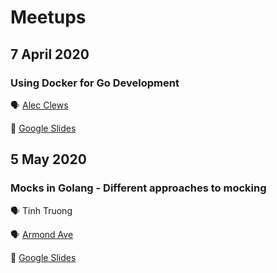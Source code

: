 # Meetups

## 7 April 2020

### Using Docker for Go Development

🗣 [Alec Clews](https://github.com/alecthegeek)

📔 [Google
Slides](https://docs.google.com/presentation/d/e/2PACX-1vR7TkrRr92YnDQKX0H3wmfZ4uCYNCMZf1JqlBHMTegQmOKJJc3d3dCS4kdJKbVrH-RiZu6s_Tnktr2s/pub?start=false&loop=false&delayms=3000)

## 5 May 2020

### Mocks in Golang - Different approaches to mocking

🗣 Tinh Truong 

🗣 [Armond Ave](https://github.com/davecroman)

📔 [Google
Slides](https://docs.google.com/presentation/d/1y3KUTpawsQamLXzCa-bWW9n_7sVVzN_756wdiDd5Mfc/edit#slide=id.g5f8e722a62_0_839)

